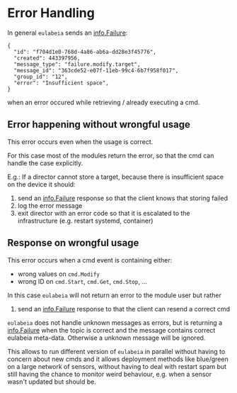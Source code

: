 Error Handling
==============

In general `eulabeia` sends an [info.Failure](/messages/info/info.go):

```
{
  "id": "f704d1e0-768d-4a86-ab6a-dd28e3f45776",
  "created": 443397956,
  "message_type": "failure.modify.target",
  "message_id": "363cde52-e07f-11eb-99c4-6b7f958f017",
  "group_id": "12",
  "error": "Insufficient space",
}
```

when an error occured while retrieving / already executing a cmd.

Error happening without wrongful usage
--------------------------------------

This error occurs even when the usage is correct.

For this case most of the modules return the error, so that the cmd can handle the case explicitly.

E.g.: If a director cannot store a target, because there is insufficient space on the device it should:

1.	send an [info.Failure](/messages/info/info.go) response so that the client knows that storing failed
2.	log the error message
3.	exit director with an error code so that it is escalated to the infrastructure (e.g. restart systemd, container)

Response on wrongful usage
--------------------------

This error occurs when a cmd event is containing either:

-	wrong values on `cmd.Modify`
-	wrong ID on `cmd.Start`, `cmd.Get`, `cmd.Stop`, ...

In this case `eulabeia` will not return an error to the module user but rather

1.	send an [info.Failure](/messages/info/info.go) response to that the client can resend a correct cmd

`eulabeia` does not handle unknown messages as errors, but is returning a [info.Failure](/messages/info/info.go) when the topic is correct and the message contains correct eulabeia meta-data. Otherwise a unknown message will be ignored.

This allows to run different version of `eulabeia` in parallel without having to concern about new cmds and it allows deployment methods like blue/green on a large network of sensors, without having to deal with restart spam but still having the chance to monitor weird behaviour, e.g. when a sensor wasn't updated but should be.
